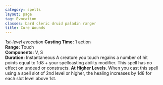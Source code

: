```yaml
---
category: spells
layout: page
tag: Evocation
classes: bard cleric druid paladin ranger
title: Cure Wounds
---
```


_1st-level evocation_ **Casting Time:** 1 action    
**Range:** Touch    
**Components:** V, S    
**Duration:** Instantaneous A creature you touch regains a number of hit points equal to 1d8 + your spellcasting ability modifier. This spell has no effect on undead or constructs. **At Higher Levels.** When you cast this spell using a spell slot of 2nd level or higher, the healing increases by 1d8 for each slot level above 1st.
